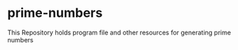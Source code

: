 # prime-numbers
This Repository holds program file and other resources for generating prime numbers
